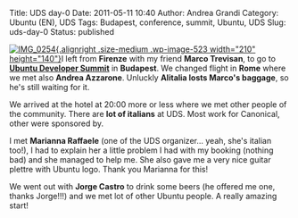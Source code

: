 Title: UDS day-0
Date: 2011-05-11 10:40
Author: Andrea Grandi
Category: Ubuntu (EN), UDS
Tags: Budapest, conference, summit, Ubuntu, UDS
Slug: uds-day-0
Status: published

[![](http://www.andreagrandi.it/wp-content/uploads/2011/05/IMG_0254-300x200.jpg "IMG_0254"){.alignright
.size-medium .wp-image-523 width="210"
height="140"}](http://www.andreagrandi.it/wp-content/uploads/2011/05/IMG_0254.jpg)I
left from **Firenze** with my friend **Marco Trevisan**, to go to
**[Ubuntu Developer Summit](http://uds.ubuntu.com)** in **Budapest**. We
changed flight in **Rome** where we met also **Andrea Azzarone**.
Unluckly **Alitalia losts Marco's baggage**, so he's still waiting for
it.

We arrived at the hotel at 20:00 more or less where we met other people
of the community. There are **lot of italians** at UDS. Most work for
Canonical, other were sponsored by.

I met **Marianna Raffaele** (one of the UDS organizer... yeah, she's
italian too!), I had to explain her a little problem I had with my
booking (nothing bad) and she managed to help me. She also gave me a
very nice guitar plettre with Ubuntu logo. Thank you Marianna for this!

We went out with **Jorge Castro** to drink some beers (he offered me
one, thanks Jorge!!!) and we met lot of other Ubuntu people. A really
amazing start!
